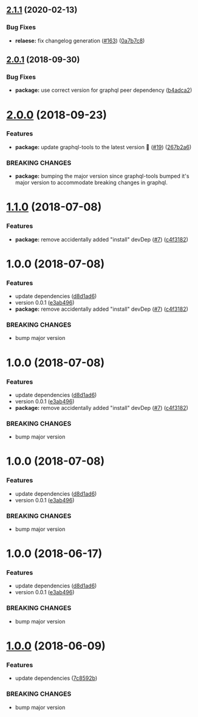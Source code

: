 ## [2.1.1](https://github.com/brandondoran/graphql-directive-deprecated/compare/v2.1.0...v2.1.1) (2020-02-13)


### Bug Fixes

* **relaese:** fix changelog generation ([#163](https://github.com/brandondoran/graphql-directive-deprecated/issues/163)) ([0a7b7c8](https://github.com/brandondoran/graphql-directive-deprecated/commit/0a7b7c89ebfea7fe8be8850d9f2467177ca8ffc5))

## [2.0.1](https://github.com/brandondoran/graphql-directive-deprecated/compare/v2.0.0...v2.0.1) (2018-09-30)


### Bug Fixes

* **package:** use correct version for graphql peer dependency ([b4adca2](https://github.com/brandondoran/graphql-directive-deprecated/commit/b4adca2))

# [2.0.0](https://github.com/brandondoran/graphql-directive-deprecated/compare/v1.1.0...v2.0.0) (2018-09-23)


### Features

* **package:** update graphql-tools to the latest version 🚀 ([#19](https://github.com/brandondoran/graphql-directive-deprecated/issues/19)) ([267b2a6](https://github.com/brandondoran/graphql-directive-deprecated/commit/267b2a6))


### BREAKING CHANGES

* **package:** bumping the major version since graphql-tools bumped it's major version to accommodate breaking changes in graphql.

# [1.1.0](https://github.com/brandondoran/graphql-directive-deprecated/compare/v1.0.0...v1.1.0) (2018-07-08)


### Features

* **package:** remove accidentally added "install" devDep ([#7](https://github.com/brandondoran/graphql-directive-deprecated/issues/7)) ([c4f3182](https://github.com/brandondoran/graphql-directive-deprecated/commit/c4f3182))

# 1.0.0 (2018-07-08)


### Features

* update dependencies ([d8d1ad6](https://github.com/brandondoran/graphql-directive-deprecated/commit/d8d1ad6))
* version 0.0.1 ([e3ab496](https://github.com/brandondoran/graphql-directive-deprecated/commit/e3ab496))
* **package:** remove accidentally added "install" devDep ([#7](https://github.com/brandondoran/graphql-directive-deprecated/issues/7)) ([c4f3182](https://github.com/brandondoran/graphql-directive-deprecated/commit/c4f3182))


### BREAKING CHANGES

* bump major version

# 1.0.0 (2018-07-08)


### Features

* update dependencies ([d8d1ad6](https://github.com/brandondoran/graphql-directive-deprecated/commit/d8d1ad6))
* version 0.0.1 ([e3ab496](https://github.com/brandondoran/graphql-directive-deprecated/commit/e3ab496))
* **package:** remove accidentally added "install" devDep ([#7](https://github.com/brandondoran/graphql-directive-deprecated/issues/7)) ([c4f3182](https://github.com/brandondoran/graphql-directive-deprecated/commit/c4f3182))


### BREAKING CHANGES

* bump major version

# 1.0.0 (2018-07-08)


### Features

* update dependencies ([d8d1ad6](https://github.com/brandondoran/graphql-directive-deprecated/commit/d8d1ad6))
* version 0.0.1 ([e3ab496](https://github.com/brandondoran/graphql-directive-deprecated/commit/e3ab496))


### BREAKING CHANGES

* bump major version

# 1.0.0 (2018-06-17)


### Features

* update dependencies ([d8d1ad6](https://github.com/brandondoran/graphql-directive-deprecated/commit/d8d1ad6))
* version 0.0.1 ([e3ab496](https://github.com/brandondoran/graphql-directive-deprecated/commit/e3ab496))


### BREAKING CHANGES

* bump major version

# [1.0.0](https://github.com/brandondoran/graphql-directive-deprecated/compare/v0.1.0...v1.0.0) (2018-06-09)


### Features

* update dependencies ([7c8592b](https://github.com/brandondoran/graphql-directive-deprecated/commit/7c8592b))


### BREAKING CHANGES

* bump major version
